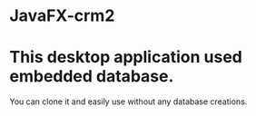 # JavaFX-crm2

# This desktop application used embedded database.
You can clone it and easily use without any database creations.


